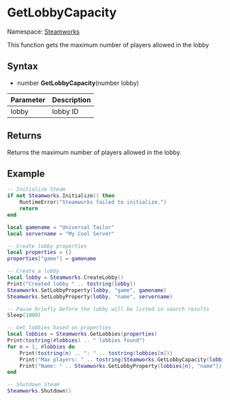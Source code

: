 # GetLobbyCapacity

Namespace: [Steamworks](Steamworks.md)

This function gets the maximum number of players allowed in the lobby

## Syntax

- number **GetLobbyCapacity**(number lobby)

| Parameter | Description |
|---|---|
| lobby | lobby ID |

## Returns

Returns the maximum number of players allowed in the lobby.

## Example

```lua
-- Initialize Steam
if not Steamworks.Initialize() then
    RuntimeError("Steamworks failed to initialize.")
    return
end

local gamename = "Universal Tailor"
local servername = "My Cool Server"

-- Create lobby properties
local properties = {}
properties["game"] = gamename

-- Create a lobby
local lobby = Steamworks.CreateLobby()
Print("Created lobby " .. tostring(lobby))
Steamworks.SetLobbyProperty(lobby, "game", gamename)
Steamworks.SetLobbyProperty(lobby, "name", servername)

-- Pause briefly before the lobby will be listed in search results
Sleep(1000)

-- Get lobbies based on properties
local lobbies = Steamworks.GetLobbies(properties)
Print(tostring(#lobbies) .. " lobbies found")
for n = 1, #lobbies do
    Print(tostring(n) .. ": " .. tostring(lobbies[n]))
    Print("Max players: " .. tostring(Steamworks.GetLobbyCapacity(lobbies[n])))
    Print("Name: " .. Steamworks.GetLobbyProperty(lobbies[n], "name"))
end

-- Shutdown Steam
Steamworks.Shutdown()
```
